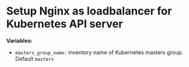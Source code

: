 # Setup Nginx as loadbalancer for Kubernetes API server

**Variables:**

  - `masters_group_name:` inventory name of Kubernetes masters group. Default `masters`
